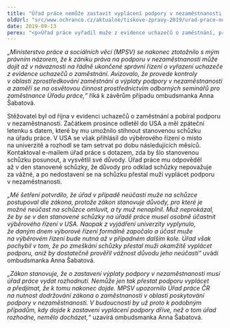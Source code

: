 ```yaml
---
title: "Úřad práce nemůže zastavit vyplácení podpory v nezaměstnanosti dříve, než o tom vydá rozhodnutí"
oldUrl: "src/www.ochrance.cz/aktualne/tiskove-zpravy-2019/urad-prace-nemuze-zastavit-vyplaceni-podpory-v-nezamestnanosti-drive-nez-o-tom-vyda-roz"
date: 2019-09-13
perex: "<p>Úřad práce vyřadil muže z evidence uchazečů o zaměstnání, protože se bez vážného důvodu nedostavil na stanovenou kontaktní schůzku. Od stejného dne mu okamžitě přestal vyplácet podporu v nezaměstnanosti, přestože rozhodnutí o vyřazení stěžovatele vydal až za dva měsíce. Ombudsmanka ve svém šetření dospěla k závěru, že byl muž z evidence vyřazen oprávněně, nicméně úřad práce nemůže zastavit vyplácení podpory před tím, než o tom vydá rozhodnutí. To by totiž znamenalo, že úřad předjímá, že řízení musí vždy skončit vyřazením z evidence. </p>"
---
```


<!-- imported from the old website -->

<p><i>„Ministerstvo práce a sociálních věcí (MPSV) se nakonec ztotožnilo s mým  právním názorem, že k zániku práva na podporu v nezaměstnanosti může dojít až v návaznosti na řádně ukončené správní řízení o vyřazení uchazeče z evidence uchazečů o zaměstnání. Avizovalo, že provede kontroly v oblasti zprostředkování zaměstnání a výplaty podpory v nezaměstnanosti a zaměří se na osvětovou činnost prostřednictvím odborných seminářů pro zaměstnance Úřadu práce,“</i> říká k závěrům případu ombudsmanka Anna Šabatová.</p> <p>Stěžovatel byl od října v evidenci uchazečů o zaměstnání a pobíral podporu v nezaměstnanosti. Začátkem prosince odletěl do USA a měl zpáteční letenku s datem, které by mu umožnilo stihnout stanovenou schůzku na úřadu práce. V USA se však přihlásil do výběrového řízení o místo na univerzitě a rozhodl se tam setrvat po dobu následujících měsíců. Kontaktoval e-mailem úřad práce s dotazem, zda by šlo stanovenou schůzku posunout, a vysvětlil své důvody. Úřad práce mu odpověděl až v den stanovené schůzky, že důvody pro odklad schůzky nepovažuje za vážné, a po nedostavení se na schůzku přestal muži vyplácet podporu v nezaměstnanosti. </p> <p><i>„Mé šetření potvrdilo, že úřad v případě neúčasti muže na schůzce postupoval dle zákona, protože zákon stanovuje důvody, pro které je možné neúčast na schůzce omluvit, a ty muž nenaplnil. Muž neprokázal, že by se v den stanovené schůzky na úřadě práce musel osobně účastnit výběrového řízení v USA. Naopak z vyjádření univerzity vyplynulo, že daným dnem výborové řízení formálně započalo a účast muže na výběrovém řízení bude nutná až v případném dalším kole. Úřad však pochybil v tom, že po zmeškání schůzky přestal muži okamžitě vyplácet podporu, aniž by dostatečně prověřil vážnost důvodu jeho neúčasti“</i> uvádí ombudsmanka Anna Šabatová.</p> <p><i>„Zákon stanovuje, že o zastavení výplaty podpory v nezaměstnanosti musí úřad práce vydat rozhodnutí. Nemůže jen tak přestat podporu vyplácet a předjímat, že k tomu nakonec dojde. MPSV upozornilo Úřad práce ČR na nutnost dodržování zákona o zaměstnanosti v oblasti poskytování podpory v nezaměstnanosti. V budoucnosti by už proto k podobným případům, kdy dojde k zastavení vyplácení podpory dříve, než o tom úřad rozhodne, nemělo docházet,“</i> uzavírá ombudsmanka Anna Šabatová.</p>

